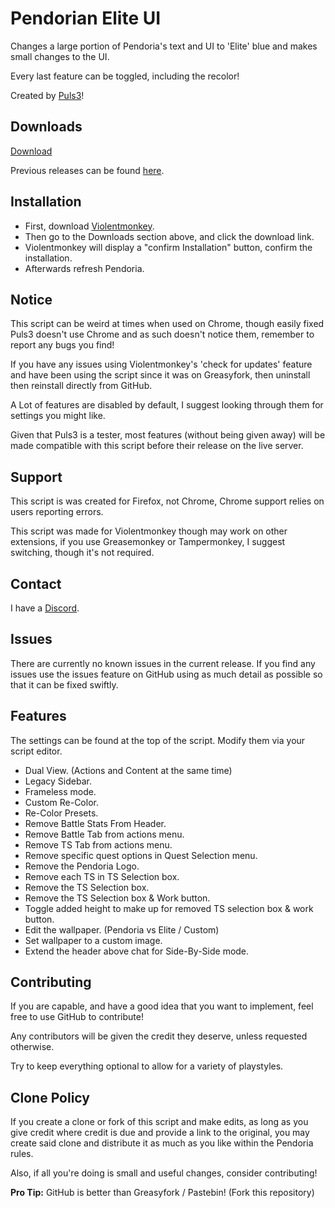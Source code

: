 # Pendorian Elite UI
Changes a large portion of Pendoria's text and UI to 'Elite' blue and makes small changes to the UI.

Every last feature can be toggled, including the recolor!

Created by [Puls3](https://github.com/Xer0-Puls3)!

## Downloads
[Download](https://github.com/Xer0-Puls3/Pendorian-Elite-UI/raw/master/script.user.js)

Previous releases can be found [here](https://github.com/Xer0-Puls3/Pendorian-Elite-UI/releases).

## Installation
* First, download [Violentmonkey](https://violentmonkey.github.io/get-it/).
* Then go to the Downloads section above, and click the download link.
* Violentmonkey will display a "confirm Installation" button, confirm the installation.
* Afterwards refresh Pendoria.

## Notice
This script can be weird at times when used on Chrome, though easily fixed Puls3 doesn't use Chrome and as such doesn't notice them, remember to report any bugs you find!

If you have any issues using Violentmonkey's 'check for updates' feature and have been using the script since it was on Greasyfork, then uninstall then reinstall directly from GitHub.

A Lot of features are disabled by default, I suggest looking through them for settings you might like.

Given that Puls3 is a tester, most features (without being given away) will be made compatible with this script before their release on the live server.

## Support
This script is was created for Firefox, not Chrome, Chrome support relies on users reporting errors.

This script was made for Violentmonkey though may work on other extensions, if you use Greasemonkey or Tampermonkey, I suggest switching, though it's not required.

## Contact
I have a [Discord](https://discord.gg/sX7nfjt).

## Issues
There are currently no known issues in the current release.
If you find any issues use the issues feature on GitHub using as much detail as possible so that it can be fixed swiftly.

## Features
The settings can be found at the top of the script.
Modify them via your script editor.
* Dual View. (Actions and Content at the same time)
* Legacy Sidebar.
* Frameless mode.
* Custom Re-Color.
* Re-Color Presets.
* Remove Battle Stats From Header.
* Remove Battle Tab from actions menu.
* Remove TS Tab from actions menu.
* Remove specific quest options in Quest Selection menu.
* Remove the Pendoria Logo.
* Remove each TS in TS Selection box.
* Remove the TS Selection box.
* Remove the TS Selection box & Work button.
* Toggle added height to make up for removed TS selection box & work button.
* Edit the wallpaper. (Pendoria vs Elite / Custom)
* Set wallpaper to a custom image.
* Extend the header above chat for Side-By-Side mode.

## Contributing
If you are capable, and have a good idea that you want to implement, feel free to use GitHub to contribute!

Any contributors will be given the credit they deserve, unless requested otherwise.

Try to keep everything optional to allow for a variety of playstyles.

## Clone Policy
If you create a clone or fork of this script and make edits, as long as you give credit where credit is due and provide a link to the original, you may create said clone and distribute it as much as you like within the Pendoria rules.

Also, if all you're doing is small and useful changes, consider contributing!

**Pro Tip:** GitHub is better than Greasyfork / Pastebin! (Fork this repository)
